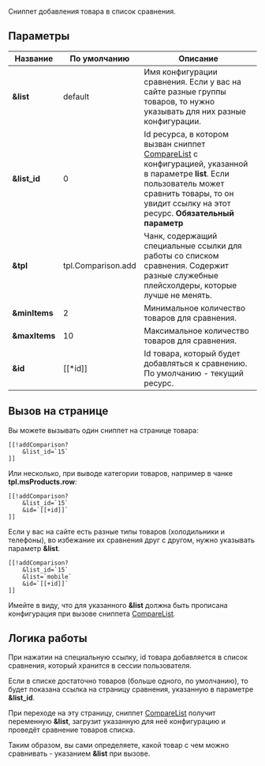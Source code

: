 Сниппет добавления товара в список сравнения.

## Параметры

Название			| По умолчанию			| Описание
--------------------|-----------------------|--------------------------------------------------------
**&list**			| default				| Имя конфигурации сравнения. Если у вас на сайте разные группы товаров, то нужно указывать для них разные конфигурации.
**&list_id**		| 0						| Id ресурса, в котором вызван сниппет [CompareList][1] с конфигурацией, указанной в параметре **list**. Если пользователь может сравнить товары, то он увидит ссылку на этот ресурс. **Обязательный параметр**
**&tpl**			| tpl.Comparison.add	| Чанк, содержащий специальные ссылки для работы со списком сравнения. Содержит разные служебные плейсхолдеры, которые лучше не менять.
**&minItems**		| 2						| Минимальное количество товаров для сравнения.
**&maxItems**		| 10					| Максимальное количество товаров для сравнения.
**&id**				| [[*id]]				| Id товара, который будет добавляться к сравнению. По умолчанию - текущий ресурс.

## Вызов на странице

Вы можете вызывать один сниппет на странице товара:
```
[[!addComparison?
	&list_id=`15`
]]
```

Или несколько, при выводе категории товаров, например в чанке **tpl.msProducts.row**:
```
[[!addComparison?
	&list_id=`15`
	&id=`[[+id]]`
]]
```

Если у вас на сайте есть разные типы товаров (холодильники и телефоны), во избежание их сравнения друг с другом, нужно указывать параметр **&list**.
```
[[!addComparison?
	&list_id=`15`
	&list=`mobile`
	&id=`[[+id]]`
]]
```
Имейте в виду, что для указанного **&list** должна быть прописана конфигурация при вызове сниппета [CompareList][1].

## Логика работы

При нажатии на специальную ссылку, id товара добавляется в список сравнения, который хранится в сессии пользователя.

Если в списке достаточно товаров (больше одного, по умолчанию), то будет показана ссылка на страницу сравнения, указанную в параметре **&list_id**.

При переходе на эту страницу, сниппет [CompareList][1] получит переменную **&list**, загрузит указанную для неё конфигурацию и проведёт сравнение товаров списка.

Таким образом, вы сами определяете, какой товар с чем можно сравнивать - указанием **&list** при вызове.

[1]: /ru/01_Компоненты/12_Comparison/02_CompareList.md